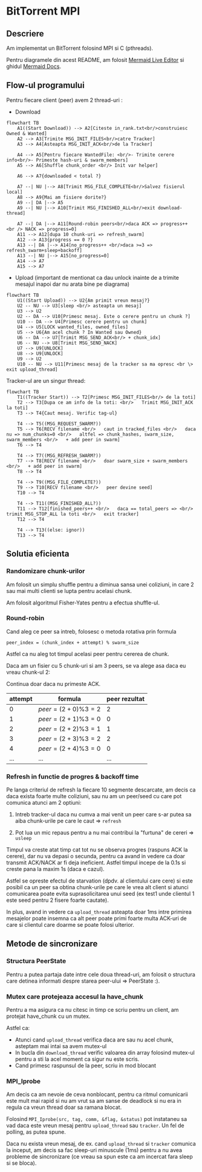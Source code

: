# BitTorrent MPI

## Descriere

Am implementat un BitTorrent folosind MPI si C (pthreads).

Pentru diagramele din acest README, am folosit [Mermaid Live
Editor](https://mermaid-js.github.io/mermaid-live-editor/) si ghidul [Mermaid
Docs](https://mermaid.js.org/intro/).

## Flow-ul programului

Pentru fiecare client (peer) avem 2 thread-uri :

- Download

```mermaid
flowchart TB
    A1((Start Download)) --> A2[Citeste in_rank.txt<br/>construiesc Owned & Wanted]
    A2 --> A3[Trimite MSG_INIT_FILES<br/>catre Tracker]
    A3 --> A4[Asteapta MSG_INIT_ACK<br/>de la Tracker]

    A4 --> A5[Pentru fiecare WantedFile: <br/>- Trimite cerere info<br/>- Primeste hash-uri & swarm_members]
    A5 --> A6[Shuffle chunk_order <br/> Init var helper]

    A6 --> A7{downloaded < total ?}

    A7 --| NU |--> A8[Trimit MSG_FILE_COMPLETE<br/>Salvez fisierul local]
    A8 --> A9{Mai am fisiere dorite?}
    A9 --| DA |--> A5
    A9 --| NU |--> A10[Trimit MSG_FINISHED_ALL<br/>exit download-thread]

    A7 --| DA |--> A11[Round-robin peers<br/>daca ACK => progress++ <br /> NACK => progress=0]
    A11 --> A12[dupa 10 chunk-uri => refresh_swarm]
    A12 --> A13{progress == 0 ?}
    A13 --| DA |--> A14[no_progress++ <br/>daca >=3 => refresh_swarm+sleep+backoff]
    A13 --| NU |--> A15[no_progress=0]
    A14 --> A7
    A15 --> A7
```

- Upload (important de mentionat ca dau unlock inainte de a trimite mesajul
  inapoi dar nu arata bine pe diagrama)

```mermaid
flowchart TB
    U1((Start Upload)) --> U2{Am primit vreun mesaj?}
    U2 -- NU --> U3[sleep <br/> asteapta un mesaj]
    U3 --> U2
    U2 -- DA --> U10[Primesc mesaj. Este o cerere pentru un chunk ?]
    U10 -- DA --> U4[Primesc cerere pentru un chunk]
    U4 --> U5[LOCK wanted_files, owned_files]
    U5 --> U6{Am acel chunk ? In Wanted sau Owned}
    U6 -- DA --> U7[Trimit MSG_SEND_ACK<br/> + chunk_idx]
    U6 -- NU --> U8[Trimit MSG_SEND_NACK]
    U7 --> U9[UNLOCK]
    U8 --> U9[UNLOCK]
    U9 --> U2
    U10 -- NU --> U11[Primesc mesaj de la tracker sa ma opresc <br \> exit upload_thread]

```

Tracker-ul are un singur thread:

```mermaid
flowchart TB
    T1((Tracker Start)) --> T2[Primesc MSG_INIT_FILES<br/> de la toti]
    T2 --> T3[Dupa ce am info de la toti: <br/>   Trimit MSG_INIT_ACK la toti]
    T3 --> T4{Caut mesaj. Verific tag-ul}
    
    T4 --> T5((MSG_REQUEST_SWARM?))
    T5 --> T6[RECV filename <br/>   caut in tracked_files <br/>   daca nu => num_chunks=0 <br/>   altfel => chunk_hashes, swarm_size, swarm_members <br/>   + add peer in swarm]
    T6 --> T4

    T4 --> T7((MSG_REFRESH_SWARM?))
    T7 --> T8[RECV filename <br/>   doar swarm_size + swarm_members <br/>   + add peer in swarm]
    T8 --> T4

    T4 --> T9((MSG_FILE_COMPLETE?))
    T9 --> T10[RECV filename <br/>   peer devine seed]
    T10 --> T4

    T4 --> T11((MSG_FINISHED_ALL?))
    T11 --> T12[finished_peers++ <br/>   daca == total_peers => <br/>   trimit MSG_STOP_ALL la toti <br/>   exit tracker]
    T12 --> T4

    T4 --> T13((else: ignor))
    T13 --> T4
```

## Solutia eficienta

### Randomizare chunk-urilor

Am folosit un simplu shuffle pentru a diminua sansa unei coliziuni, in care 2
sau mai multi clienti se lupta pentru acelasi chunk.

Am folosit algoritmul Fisher-Yates pentru a efectua shuffle-ul.

### Round-robin

Cand aleg ce peer sa intreb, folosesc o metoda rotativa prin formula

`peer_index = (chunk_index + attempt) % swarm_size`

Astfel ca nu aleg tot timpul acelasi peer pentru cererea de chunk.

Daca am un fisier cu 5 chunk-uri si am 3 peers, se va alege asa daca eu vreau
chunk-ul 2:

Continua doar daca nu primeste ACK.

| attempt | formula                 | peer rezultat |
|---------|-------------------------|---------------|
| 0       | $peer = (2+0) \% 3 = 2$ | 2             |
| 1       | $peer = (2+1) \% 3 = 0$ | 0             |
| 2       | $peer = (2+2) \% 3 = 1$ | 1             |
| 3       | $peer = (2+3) \% 3 = 2$ | 2             |
| 4       | $peer = (2+4) \% 3 = 0$ | 0             |
| ...     | ...                     | ...           |

### Refresh in functie de progres & backoff time

Pe langa criteriul de refresh la fiecare 10 segmente descarcate, am decis ca
daca exista foarte multe coliziuni, sau nu am un peer/seed cu care pot comunica
atunci am 2 optiuni:

1. Intreb tracker-ul daca nu cumva a mai venit un peer care s-ar putea sa aiba
     chunk-urile pe care le caut => `refresh`

2. Pot lua un mic repaus pentru a nu mai contribui la "furtuna" de cereri => `usleep`

Timpul va creste atat timp cat tot nu se observa progres (raspuns ACK la
cerere), dar nu va depasi o secunda, pentru ca avand in vedere ca doar transmit
ACK/NACK ar fi deja ineficient. Astfel timpul incepe de la 0.1s si creste pana
la maxim 1s (daca e cazul).

Astfel se opreste efectul de starvation (dpdv. al clientului care cere) si este
posibil ca un peer sa obtina chunk-urile pe care le vrea alt client si atunci
comunicarea poate evita suprasolicitarea unui seed (ex test1 unde clientul 1
este seed pentru 2 fisere foarte cautate).

In plus, avand in vedere ca `upload_thread` asteapta doar 1ms intre primirea
mesajelor poate insemna ca alt peer poate primi foarte multa ACK-uri de care si
clientul care doarme se poate folosi ulterior.

## Metode de sincronizare

### Structura PeerState

Pentru a putea partaja date intre cele doua thread-uri, am folosit o structura
care detinea informati despre starea peer-ului => PeerState :).

### Mutex care protejeaza accesul la have_chunk

Pentru a ma asigura ca nu citesc in timp ce scriu pentru un client, am protejat
have_chunk cu un mutex.

Astfel ca:

- Atunci cand `upload_thread` verifica daca are sau nu acel chunk, asteptam mai
  intai sa avem mutex-ul
- In bucla din `download_thread` verific valoarea din array folosind mutex-ul
  pentru a sti la acel moment ca sigur nu este scris.
- Cand primesc raspunsul de la peer, scriu in mod blocant

### MPI_Iprobe

Am decis ca am nevoie de ceva nonblocant, pentru ca ritmul comunicarii este mult
mai rapid si nu am vrut sa am sanse de deadlock si nu era in regula ca
vreun thread doar sa ramana blocat.

Folosind `MPI_Iprobe(src, tag, comm, &flag, &status)` pot instataneu sa vad daca
este vreun mesaj pentru `upload_thread` sau `tracker`. Un fel de polling, as
putea spune.

Daca nu exista vreun mesaj, de ex. cand `upload_thread` si `tracker` comunica la
inceput, am decis sa fac sleep-uri minuscule (1ms) pentru a nu avea probleme de
sincronizare (ce vreau sa spun este ca am incercat fara sleep si se bloca).
